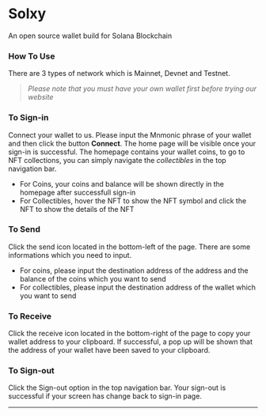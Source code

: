 # Solxy
An open source wallet build for Solana Blockchain

### How To Use
There are 3 types of network which is Mainnet, Devnet and Testnet.
> _Please note that you must have your own wallet first before trying our website_

### To Sign-in
Connect your wallet to us. Please input the Mnmonic phrase of your wallet and then click the button **Connect**. The home page will be visible once your sign-in is successful.
The homepage contains your wallet coins, to go to NFT collections, you can simply navigate the _collectibles_ in the top navigation bar.
- For Coins, your coins and balance will be shown directly in the homepage after successfull sign-in
- For Collectibles, hover the NFT to show the NFT symbol and click the NFT to show the details of the NFT

### To Send
Click the send icon located in the bottom-left of the page. There are some informations which you need to input.
- For coins, please input the destination address of the address and the balance of the coins which you want to send
- For collectibles, please input the destination address of the wallet which you want to send

### To Receive
Click the receive icon located in the bottom-right of the page to copy your wallet address to your clipboard. If successful, a pop up will be shown that the address of your wallet have been saved to your clipboard.

### To Sign-out
Click the Sign-out option in the top navigation bar. Your sign-out is successful if your screen has change back to sign-in page.

***
